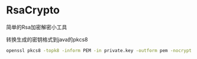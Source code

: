 # RsaCrypto

简单的Rsa加密解密小工具


转换生成的密钥格式到java的pkcs8
```bash
openssl pkcs8 -topk8 -inform PEM -in private.key -outform pem -nocrypt -out pkcs8.pem
```
